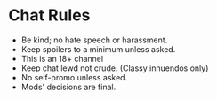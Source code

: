 # Chat Rules
- Be kind; no hate speech or harassment.
- Keep spoilers to a minimum unless asked.
- This is an 18+ channel
- Keep chat lewd not crude. (Classy innuendos only)
- No self-promo unless asked.
- Mods' decisions are final.

